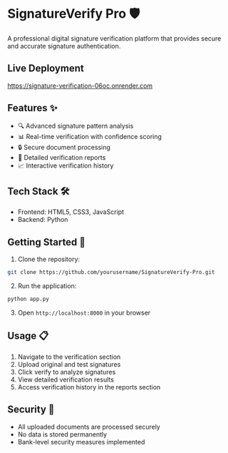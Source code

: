 # SignatureVerify Pro 🛡️

A professional digital signature verification platform that provides secure and accurate signature authentication.

## Live Deployment 

https://signature-verification-06oc.onrender.com

## Features ✨

- 🔍 Advanced signature pattern analysis
- 📊 Real-time verification with confidence scoring
- 🔒 Secure document processing
- 📝 Detailed verification reports
- 📈 Interactive verification history

## Tech Stack 🛠️

- Frontend: HTML5, CSS3, JavaScript
- Backend: Python

## Getting Started 🚀

1. Clone the repository:
```bash
git clone https://github.com/yourusername/SignatureVerify-Pro.git
```
2. Run the application:
```bash
python app.py
```
3. Open `http://localhost:8000` in your browser

## Usage 📋

1. Navigate to the verification section
2. Upload original and test signatures
3. Click verify to analyze signatures
4. View detailed verification results
5. Access verification history in the reports section

## Security 🔐

- All uploaded documents are processed securely
- No data is stored permanently
- Bank-level security measures implemented
